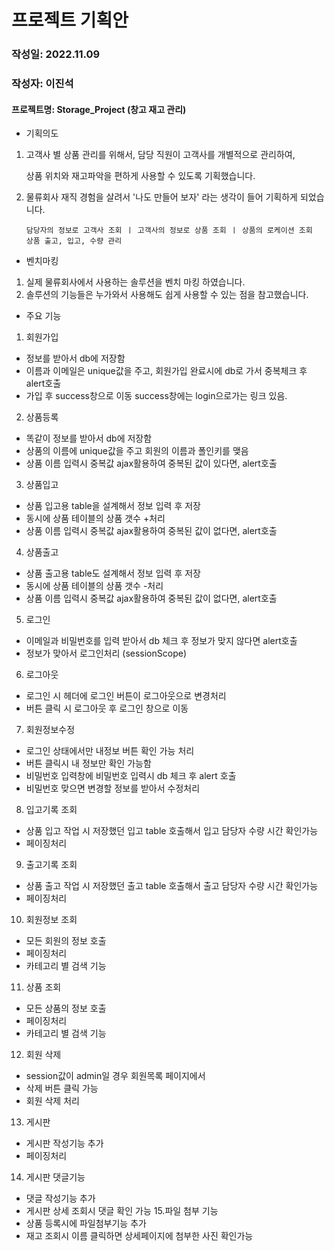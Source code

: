 # 프로젝트 기획안

### 작성일: 2022.11.09
### 작성자: 이진석


#### 프로젝트명: Storage_Project (창고 재고 관리)
- 기획의도

1. 고객사 별 상품 관리를 위해서, 담당 직원이 고객사를 개별적으로 관리하여,

   상품 위치와 재고파악을 편하게 사용할 수 있도록 기획했습니다.


2. 물류회사 재직 경험을 살려서 '나도 만들어 보자' 라는 생각이 들어 기획하게 되었습니다.





       담당자의 정보로 고객사 조회 ㅣ 고객사의 정보로 상품 조회 ㅣ 상품의 로케이션 조회 
       상품 출고, 입고, 수량 관리 

- 벤치마킹

1. 실제 물류회사에서 사용하는 솔루션을 벤치 마킹 하였습니다.
2. 솔루션의 기능들은 누가와서 사용해도 쉽게 사용할 수 있는 점을 참고했습니다.


- 주요 기능

1. 회원가입 
- 정보를 받아서 db에 저장함 
- 이름과 이메일은 unique값을 주고, 회원가입 완료시에 db로 가서 중복체크 후 alert호출
- 가입 후 success창으로 이동 success창에는 login으로가는 링크 있음.
2. 상품등록
- 똑같이 정보를 받아서 db에 저장함
- 상품의 이름에 unique값을 주고 회원의 이름과 폴인키를 맺음
- 상품 이름 입력시 중복값 ajax활용하여 중복된 값이 있다면, alert호출 
3. 상품입고 
- 상품 입고용 table을 설계해서 정보 입력 후 저장
- 동시에 상품 테이블의 상품 갯수 +처리
- 상품 이름 입력시 중복값 ajax활용하여 중복된 값이 없다면, alert호출
4. 상품출고
- 상품 출고용 table도 설계해서 정보 입력 후 저장
- 동시에 상품 테이블의 상품 갯수 -처리
- 상품 이름 입력시 중복값 ajax활용하여 중복된 값이 없다면, alert호출
5. 로그인
- 이메일과 비밀번호를 입력 받아서 db 체크 후 정보가 맞지 않다면 alert호출
- 정보가 맞아서 로그인처리 (sessionScope)
6. 로그아웃
- 로그인 시 헤더에 로그인 버튼이 로그아웃으로 변경처리 
- 버튼 클릭 시 로그아웃 후 로그인 창으로 이동 
7. 회원정보수정 
- 로그인 상태에서만 내정보 버튼 확인 가능 처리 
- 버튼 클릭시 내 정보만 확인 가능함
- 비밀번호 입력창에 비밀번호 입력시 db 체크 후 alert 호출 
- 비밀번호 맞으면 변경할 정보를 받아서 수정처리 
8. 입고기록 조회 
- 상품 입고 작업 시 저장했던 입고 table 호출해서 입고 담당자 수량 시간 확인가능
- 페이징처리 
9. 출고기록 조회
- 상품 출고 작업 시 저장했던 출고 table 호출해서 출고 담당자 수량 시간 확인가능
- 페이징처리
10. 회원정보 조회
- 모든 회원의 정보 호출 
- 페이징처리
- 카테고리 별 검색 기능 
11. 상품 조회
- 모든 상품의 정보 호출
- 페이징처리
- 카테고리 별 검색 기능
12. 회원 삭제 
- session값이 admin일 경우 회원목록 페이지에서 
- 삭제 버튼 클릭 가능 
- 회원 삭제 처리 
13. 게시판 
- 게시판 작성기능 추가
- 페이징처리 
14. 게시판 댓글기능
- 댓글 작성기능 추가 
- 게시판 상세 조회시 댓글 확인 가능
15.파일 첨부 기능 
- 상품 등록시에 파일첨부기능 추가 
- 재고 조회시 이름 클릭하면 상세페이지에 첨부한 사진 확인가능



